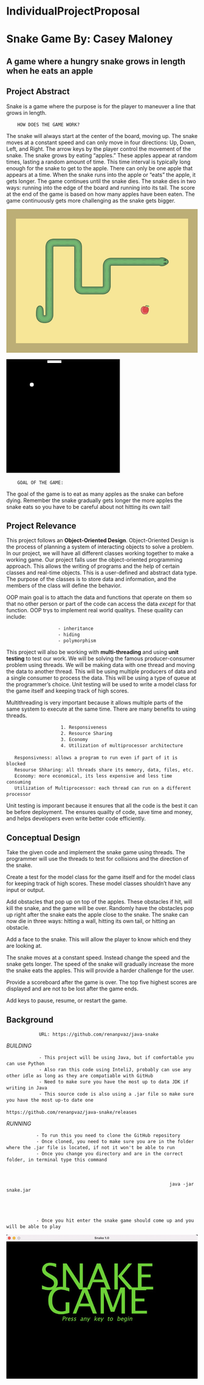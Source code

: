 # IndividualProjectProposal
# Snake Game By: Casey Maloney 
## A game where a hungry snake grows in length when he eats an apple


## Project Abstract

Snake is a game where the purpose is for the player to maneuver a line that grows in length.

        HOW DOES THE GAME WORK? 
        
The snake will always start at the center of the board, moving up. The snake moves at a constant speed and can only move in four directions: Up, Down, Left, and Right. The arrow keys by the player control the movement of the snake. The snake grows by eating “apples.” These apples appear at random times, lasting a random amount of time. This time interval is typically long enough for the snake to get to the apple. There can only be one apple that appears at a time. When the snake runs into the apple or “eats” the apple, it gets longer. The game continues until the snake dies. The snake dies in two ways: running into the edge of the board and running into its tail. The score at the end of the game is based on how many apples have been eaten. The game continuously gets more challenging as the snake gets bigger.

![image](snake.png)                            

![image](Snake_can_be_completed.gif) 


        GOAL OF THE GAME: 
        
The goal of the game is to eat as many apples as the snake can before dying. Remember the snake gradually gets longer the more apples the snake eats so you have to be careful about not hitting its own tail! 



## Project Relevance

This project follows an **Object-Oriented Design**. Object-Oriented Design is the process of planning a system of interacting objects to solve a problem. In our project, we will have all different classes working together to make a working game. Our project falls user the object-oriented programming approach. This allows the writing of programs and the help of certain classes and real-time objects. This is a user-defined and abstract data type. The purpose of the classes is to store data and information, and the members of the class will define the behavior. 

OOP main goal is to attach the data and functions that operate on them so that no other person or part of the code can access the data _except_ for that function. OOP trys to implement real world qualitys. These quaility can include: 
                      
                      
                       - inheritance 
                       - hiding
                       - polymorphism


This project will also be working with **multi-threading** and using **unit testing** to test our work. We will be solving the famous producer-consumer problem using threads. We will be making data with one thread and moving the data to another thread. This will be using multiple producers of data and a single consumer to process the data. This will be using a type of queue at the programmer’s choice. Unit testing will be used to write a model class for the game itself and keeping track of high scores. 

Multithreading is very important because it allows multiple parts of the same system to execute at the same time. There are many benefits to using threads. 
                       
                       
                        1. Responsiveness 
                        2. Resource Sharing 
                        3. Economy 
                        4. Utilization of multiprocessor architecture 
                        
       Responsivness: allows a program to run even if part of it is blocked
       Resourse Shharing: all threads share its memory, data, files, etc. 
       Economy: more economical, its less expensive and less time consuming 
       Utilization of Multiprocessor: each thread can run on a different processor 
       
       
Unit testing is imporant because it ensures that all the code is the best it can be before deployment. The ensures quailty of code, save time and money, and helps developers even write better code efficiently. 


## Conceptual Design

Take the given code and implement the snake game using threads. The programmer will use the threads to test for collisions and the direction of the snake. 

Create a test for the model class for the game itself and for the model class for keeping track of high scores. These model classes shouldn’t have any input or output. 

Add obstacles that pop up on top of the apples. These obstacles if hit, will kill the snake, and the game will be over. Randomly have the obstacles pop up right after the snake eats the apple close to the snake. The snake can now die in three ways: hitting a wall, hitting its own tail, or hitting an obstacle. 

Add a face to the snake. This will allow the player to know which end they are looking at. 

The snake moves at a constant speed. Instead change the speed and the snake gets longer. The speed of the snake will gradually increase the more the snake eats the apples. This will provide a harder challenge for the user. 

Provide a scoreboard after the game is over. The top five highest scores are displayed and are not to be lost after the game ends. 

Add keys to pause, resume, or restart the game. 


## Background 

                URL: https://github.com/renanpvaz/java-snake 
                
                
*_BUILDING_* 
                
                - This project will be using Java, but if comfortable you can use Python
                - Also ran this code using InteliJ, probably can use any other idle as long as they are compatiable with GitHub 
                - Need to make sure you have the most up to data JDK if writing in Java 
                - This source code is also using a .jar file so make sure you have the most up-to date one 
                                                 https://github.com/renanpvaz/java-snake/releases


*_RUNNING_* 

               - To run this you need to clone the GitHub repository
               - Once cloned, you need to make sure you are in the folder where the .jar file is located, if not it won't be able to run 
               - Once you change you directory and are in the correct folder, in terminal type this command 



                                                                java -jar snake.jar 
                                
                                
                                          
                                
               - Once you hit enter the snake game should come up and you will be able to play 
                        
                

![image](snakegame.JPEG) 







